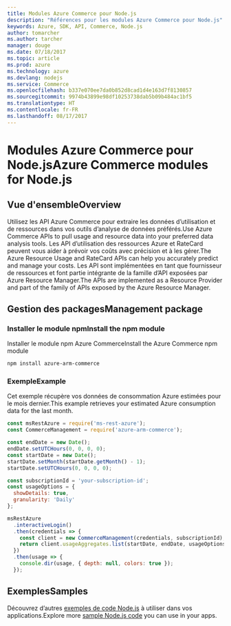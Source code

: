 ```yaml
---
title: Modules Azure Commerce pour Node.js
description: "Références pour les modules Azure Commerce pour Node.js"
keywords: Azure, SDK, API, Commerce, Node.js
author: tomarcher
ms.author: tarcher
manager: douge
ms.date: 07/18/2017
ms.topic: article
ms.prod: azure
ms.technology: azure
ms.devlang: nodejs
ms.service: Commerce
ms.openlocfilehash: b337e070ee7da0b852d8cad1d4e163d7f8130857
ms.sourcegitcommit: 9974b43899e98df10253738dab5b09b484ac1bf5
ms.translationtype: HT
ms.contentlocale: fr-FR
ms.lasthandoff: 08/17/2017
---
```

# <a name="azure-commerce-modules-for-nodejs"></a><span data-ttu-id="03d54-104">Modules Azure Commerce pour Node.js</span><span class="sxs-lookup"><span data-stu-id="03d54-104">Azure Commerce modules for Node.js</span></span>

## <a name="overview"></a><span data-ttu-id="03d54-105">Vue d'ensemble</span><span class="sxs-lookup"><span data-stu-id="03d54-105">Overview</span></span>

<span data-ttu-id="03d54-106">Utilisez les API Azure Commerce pour extraire les données d’utilisation et de ressources dans vos outils d’analyse de données préférés.</span><span class="sxs-lookup"><span data-stu-id="03d54-106">Use Azure Commerce APIs to pull usage and resource data into your preferred data analysis tools.</span></span> <span data-ttu-id="03d54-107">Les API d’utilisation des ressources Azure et RateCard peuvent vous aider à prévoir vos coûts avec précision et à les gérer.</span><span class="sxs-lookup"><span data-stu-id="03d54-107">The Azure Resource Usage and RateCard APIs can help you accurately predict and manage your costs.</span></span> <span data-ttu-id="03d54-108">Les API sont implémentées en tant que fournisseur de ressources et font partie intégrante de la famille d’API exposées par Azure Resource Manager.</span><span class="sxs-lookup"><span data-stu-id="03d54-108">The APIs are implemented as a Resource Provider and part of the family of APIs exposed by the Azure Resource Manager.</span></span>

## <a name="management-package"></a><span data-ttu-id="03d54-109">Gestion des packages</span><span class="sxs-lookup"><span data-stu-id="03d54-109">Management package</span></span>

### <a name="install-the-npm-module"></a><span data-ttu-id="03d54-110">Installer le module npm</span><span class="sxs-lookup"><span data-stu-id="03d54-110">Install the npm module</span></span>

<span data-ttu-id="03d54-111">Installer le module npm Azure Commerce</span><span class="sxs-lookup"><span data-stu-id="03d54-111">Install the Azure Commerce npm module</span></span>

```bash
npm install azure-arm-commerce
```

### <a name="example"></a><span data-ttu-id="03d54-112">Exemple</span><span class="sxs-lookup"><span data-stu-id="03d54-112">Example</span></span>

<span data-ttu-id="03d54-113">Cet exemple récupère vos données de consommation Azure estimées pour le mois dernier.</span><span class="sxs-lookup"><span data-stu-id="03d54-113">This example retrieves your estimated Azure consumption data for the last month.</span></span>

```javascript
const msRestAzure = require('ms-rest-azure');
const CommerceManagement = require('azure-arm-commerce');

const endDate = new Date();
endDate.setUTCHours(0, 0, 0, 0);
const startDate = new Date();
startDate.setMonth(startDate.getMonth() - 1);
startDate.setUTCHours(0, 0, 0, 0);

const subscriptionId = 'your-subscription-id';
const usageOptions = {
  showDetails: true,
  granularity: 'Daily'
};

msRestAzure
  .interactiveLogin()
  .then(credentials => {
    const client = new CommerceManagement(credentials, subscriptionId);
    return client.usageAggregates.list(startDate, endDate, usageOptions);
  })
  .then(usage => {
    console.dir(usage, { depth: null, colors: true });
  });
```

## <a name="samples"></a><span data-ttu-id="03d54-114">Exemples</span><span class="sxs-lookup"><span data-stu-id="03d54-114">Samples</span></span>

<span data-ttu-id="03d54-115">Découvrez d’autres [exemples de code Node.js](https://azure.microsoft.com/resources/samples/?platform=nodejs) à utiliser dans vos applications.</span><span class="sxs-lookup"><span data-stu-id="03d54-115">Explore more [sample Node.js code](https://azure.microsoft.com/resources/samples/?platform=nodejs) you can use in your apps.</span></span>
